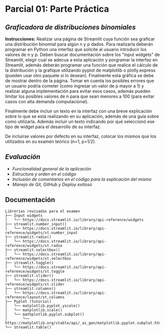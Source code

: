 # Parcial 01: Parte Práctica

## *Graficadora de distribuciones binomiales*
**Instrucciones:** Realizar una página de Streamlit cuya función sea graficar una distribución binomial para algún n y p dados. Para realizarla deberán programar en Python una interfaz que solicite al usuario introducir los valores de n y p. Deben buscar documentación sobre los "input widgets" de Streamlit, elegir cual se adecua a esta aplicación y porgramar la interfaz en Streamlit, además deberán programar una función que realice el cálculo de la distribución y la grafique utilizando pyplot de matplotlib o plotly.express (pueden usar otro paquete si lo desean). Finalmente esta gráfica se debe de mostrar dentro de la página. Tomar en cuenta los posibles errores que un usuario podría cometer (como ingresar un valor de p mayor a 1) y realizar alguna implementación para evitar esos casos, además pueden limitar los posibles valores de n para que sean menores a 100 (para evitar casos con alta demanda computacional).

 Finalmente debe incluir un texto en la interfaz con una breve explicación sobre lo que se está realizando en su aplicación, además de una guía sobre como utilizarla. Además incluir un texto indicando por qué seleccionó ese tipo de widget para el desarrollo de su interfaz.

De incluirse valores por defecto en su interfaz, colocar los mismos que los utilizados en su examen teórico (n=1, p=1/2).

## *Evaluación*
* *Funcionalidad general de la aplicación*
* *Estructura y orden en el código*
* *Inclusión de comentarios en el código para la explicación del mismo*
* *Manejo de Git, GitHub y Deploy exitoso*

## Documentación
```
Librerías revisadas para el examen
├── Input widgets
│   └── https://docs.streamlit.io/library/api-reference/widgets
├── streamlit.number_input()
│   └── https://docs.streamlit.io/library/api-reference/widgets/st.number_input
├── streamlit.radio()
│   └── https://docs.streamlit.io/library/api-reference/widgets/st.radio
├── streamlit.selectbox()
│   └── https://docs.streamlit.io/library/api-reference/widgets/st.selectbox
├── streamlit.toggle()
│   └── https://docs.streamlit.io/library/api-reference/widgets/st.toggle
├── streamlit.slider()
│   └── https://docs.streamlit.io/library/api-reference/widgets/st.slider
├── streamlit.columns()
│   └── https://docs.streamlit.io/library/api-reference/layout/st.columns
├── Pyplot (tutorial)
│   └── matplotlib.pyplot.yscale()
│   └── matplotlib.scale()
│   └── mathplotlib.pyplot.subplot()
│       └── https://matplotlib.org/stable/api/_as_gen/matplotlib.pyplot.subplot.html
└── Streamlit.table()
```